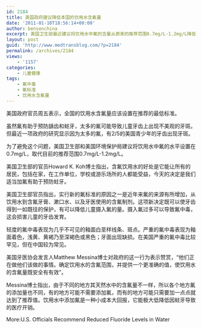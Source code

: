 ```yaml
---
id: 2184
title: 美国政府建议降低本国的饮用水含氟量
date: '2011-01-10T18:56:14+00:00'
author: bensonchina
excerpt: 美国卫生部最近建议将饮用水中氟的含量从原来的推荐范围0.7mg/L-1.2mg/L降低到推荐最低值0.7mg/L。这项决定基于美国今年来人体摄入氟的来源越来越多，而且有些青少年已经出现轻度氟中毒。
layout: post
guid: 'http://www.medtransblog.com/?p=2184'
permalink: /archives/2184
views:
    - '1157'
categories:
    - 儿童健康
tags:
    - 氟中毒
    - 氟标准
    - 饮用水含氟量
---
```


美国政府官员周五表示，全国的饮用水含氟量应该设置在推荐的最低标准。

虽然氟有助于预防龋齿和蛀牙，太多的氟可能导致儿童牙齿上出现不美观的牙斑。但最近一项政府的研究显示因为太多的氟，有2/5的美国青少年的牙齿出现牙斑。

为了避免这个问题，美国卫生部和美国环境保护局建议将饮用水中氟的水平设置在0.7mg/L，取代目前的推荐范围0.7mg/L-1.2mg/L。

美国卫生部的官员Howard K. Koh博士指出，含氟饮用水的好处是它能让所有的居民，包括在家，在工作单位，学校或游乐场所的人都能受益，今天的决定是我们适当加氟有助于预防蛀牙。

美国卫生部官员指出，实行新的氟标准的原因之一是近年来氟的来源有所增加，从饮用水到含氟牙膏、漱口水、以及牙医使用的含氟制剂。这项新决定既可以使牙齿得到一如既往的保护，有可以降低儿童摄入氟的量。摄入氟过多可以导致氟中毒，这会损害儿童的牙齿发育。

轻度的氟中毒表现为几乎不可见的釉面白垩样线条、斑点。严重的氟中毒表现为釉面着色，浅黄、黄褐乃至深褐色或黑色；牙面出现缺损。在美国严重的氟中毒比较罕见，但在中国较为常见。

美国牙医协会发言人Matthew Messina博士对政府的这一行为表示赞赏，“他们正在做他们该做的事情。确定饮用水的含氟范围，并提供一个更准确的值，使饮用水的含氟量既安全有有效”。

Messina博士指出，由于不同的地方其天然水中的含氟量不一样，所以各个地方氟的添加量也不同，有的地方可能不需要添加氟，而有的地方可能只需要加一点点就达到了推荐值。饮用水中添加氟是一种小成本大回报，它能极大低降低因蛀牙导致的医疗开销。

More:U.S. Officials Recommend Reduced Fluoride Levels in Water
